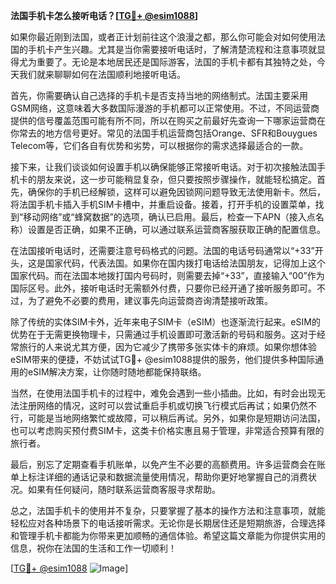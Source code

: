 **法国手机卡怎么接听电话？[[TG💪+ @esim1088](https://t.me/s/esim1088)]**

如果你最近刚到法国，或者正计划前往这个浪漫之都，那么你可能会对如何使用法国的手机卡产生兴趣。尤其是当你需要接听电话时，了解清楚流程和注意事项就显得尤为重要了。无论是本地居民还是国际游客，法国的手机卡都有其独特之处，今天我们就来聊聊如何在法国顺利地接听电话。

首先，你需要确认自己选择的手机卡是否支持当地的网络制式。法国主要采用GSM网络，这意味着大多数国际漫游的手机都可以正常使用。不过，不同运营商提供的信号覆盖范围可能有所不同，所以在购买之前最好先查询一下哪家运营商在你常去的地方信号更好。常见的法国手机运营商包括Orange、SFR和Bouygues Telecom等，它们各自有优势和劣势，可以根据你的需求选择最适合的一款。

接下来，让我们谈谈如何设置手机以确保能够正常接听电话。对于初次接触法国手机卡的朋友来说，这一步可能稍显复杂，但只要按照步骤操作，就能轻松搞定。首先，确保你的手机已经解锁，这样可以避免因锁网问题导致无法使用新卡。然后，将法国手机卡插入手机SIM卡槽中，并重启设备。接着，打开手机的设置菜单，找到“移动网络”或“蜂窝数据”的选项，确认已启用。最后，检查一下APN（接入点名称）设置是否正确，如果不正确，可以通过联系运营商客服获取正确的配置信息。

在法国接听电话时，还需要注意号码格式的问题。法国的电话号码通常以“+33”开头，这是国家代码，代表法国。如果你在国内拨打电话给法国朋友，记得加上这个国家代码。而在法国本地拨打国内号码时，则需要去掉“+33”，直接输入“00”作为国际区号。此外，接听电话时无需额外付费，只要你已经开通了接听服务即可。不过，为了避免不必要的费用，建议事先向运营商咨询清楚接听政策。

除了传统的实体SIM卡外，近年来电子SIM卡（eSIM）也逐渐流行起来。eSIM的优势在于无需更换物理卡，只需通过手机设置即可激活新的号码和服务。这对于经常旅行的人来说尤其方便，因为它减少了携带多张实体卡的麻烦。如果你想体验eSIM带来的便捷，不妨试试TG💪+ @esim1088提供的服务，他们提供多种国际通用的eSIM解决方案，让你随时随地都能保持联络。

当然，在使用法国手机卡的过程中，难免会遇到一些小插曲。比如，有时会出现无法注册网络的情况，这时可以尝试重启手机或切换飞行模式后再试；如果仍然不行，可能是当地网络繁忙或故障，可以稍后再试。另外，如果你是短期访问法国，也可以考虑购买预付费SIM卡，这类卡价格实惠且易于管理，非常适合预算有限的旅行者。

最后，别忘了定期查看手机账单，以免产生不必要的高额费用。许多运营商会在账单上标注详细的通话记录和数据流量使用情况，帮助你更好地掌握自己的消费状况。如果有任何疑问，随时联系运营商客服寻求帮助。

总之，法国手机卡的使用并不复杂，只要掌握了基本的操作方法和注意事项，就能轻松应对各种场景下的电话接听需求。无论你是长期居住还是短期旅游，合理选择和管理手机卡都能为你带来更加顺畅的通信体验。希望这篇文章能为你提供实用的信息，祝你在法国的生活和工作一切顺利！

[[TG💪+ @esim1088](https://t.me/s/esim1088) ![Image](https://i.postimg.cc/4NQfJmqS/Snipaste-2025-05-13-00-14-12.png)]